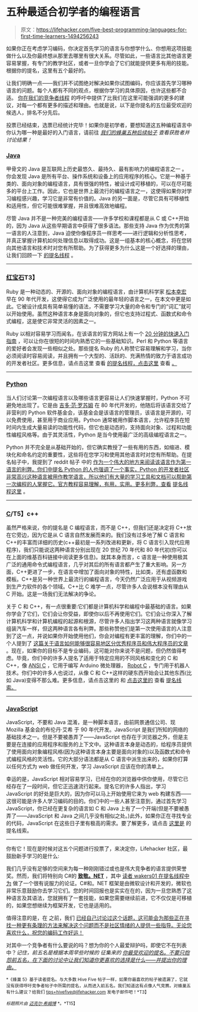 # 五种最适合初学者的编程语言

> 原文：<https://lifehacker.com/five-best-programming-languages-for-first-time-learners-1494256243>

如果你正在考虑学习编码，你决定首先学习的语言与你想学什么、你想用这项技能做什么以及你最终想从那里去哪里有很大关系。尽管如此，一些语言比其他语言更容易掌握，有专门的教学社区，或者一旦你学会了它们就能提供更多有用的技能。根据你的提名，这里有五个最好的。



让我们明确一点——我们并不试图绝对解决如果你试图编码，你应该首先学习哪种语言的问题。每个人都有不同的观点，根据你学习的具体原因，也许这些都不合适。 [你在我们的竞争者线程](https://lifehacker.com/whats-the-best-programming-language-for-first-time-lea-1493135749) 的呼吁中提供了比我们在这里可能强调的更多的建议，对每一个都有更多的描述和理由。也就是说，以下是你提名的五位最受欢迎的候选人，排名不分先后。

投票已经结束，选票已经统计完毕！如果你是初学者，要想知道这五种编程语言中你认为哪一种是最好的入门语言，请前往 [*我们的蜂巢五种后续帖子*](https://lifehacker.com/most-popular-programming-language-for-first-time-learne-1497409477) *查看获胜者并讨论结果！*

### [Java](http://www.oracle.com/technetwork/java/index.html)

甲骨文的 Java 是互联网上历史最悠久、最持久、最有影响力的编程语言之一 。你会发现 Java 是所有平台、操作系统和设备上的应用程序的核心。它是一种基于类的、面向对象的编程语言，具有很强的特性，被设计成可移植的，可以在尽可能多的平台上工作。因此，它也是世界上最流行的编程语言之一，这使得如果你对学习编程感兴趣，学习它是非常有价值的。Java 的另一面是，尽管它具有可移植性和适用性，但它可能很难掌握，并且很难高效地编程。

尽管 Java 并不是一种完美的编程语言——许多学校和课程都是从 C 或 C++开始的，因为 Java 从这些早期语言中获得了很多语法。那些支持 Java 作为优秀的第一语言的人注意到，Java 迫使你像程序员一样思考——进行逻辑和分析性思考，并真正掌握计算机如何处理信息以取得成功。这是一组基本的核心概念，将在您转向其他语言和技术时对您有所帮助。为了获得更多为什么这是一个好选择的理由，让我们回顾一下 [的提名线程](http://lifehacker.com/java-i-think-that-the-most-important-thing-for-buddin-1493295622) 。

* * *

### [红宝石](https://www.ruby-lang.org/en/)T3】

Ruby 是一种动态的、开源的、面向对象的编程语言，由计算机科学家 [松本幸宏](http://en.wikipedia.org/wiki/Yukihiro_Matsumoto) 早在 90 年代开发，这使得它成为广泛使用的最年轻的语言之一，在本文中更是如此。它被设计成具有简单易懂的语法，不需要学习大量的命令和专门的“词汇”就可以开始使用。虽然这种语言本身是面向对象的，但它也支持过程式、函数式和命令式编程，这是使它非常灵活的因素之一。

Ruby 以相对容易学习而闻名，在该语言的官方网站上有一个 [20 分钟的快速入门指南](https://www.ruby-lang.org/en/documentation/quickstart/) ，可以让你在很短的时间内熟悉它的一些基础知识。Perl 和 Python 等语言的爱好者会发现一些相似之处。那些提名 Ruby 的人称赞它容易理解和学习，当你必须阅读时容易阅读，并且拥有一个大型的、活跃的、充满热情的致力于语言成功的开发者社区。更多信息，请点击这里 查看 [的提名线程，点击这里](http://lifehacker.com/vote-ruby-why-the-syntax-is-simple-to-learn-and-makes-1493311976) 查看 [。](http://lifehacker.com/vote-ruby-why-ruby-is-really-easy-to-read-which-mak-1493490327)

* * *

### [Python](http://www.python.org/)

当人们讨论第一次编程语言以及哪些语言更容易让人们快速掌握时，Python 不可避免地出现了。它是由 [吉多·范·罗苏姆](http://en.wikipedia.org/wiki/Guido_van_Rossum) 在 80 年代开发的，他随后将该语言交给了非营利的 Python 软件基金会，该基金会是该语言的管理员，该语言是开源的，可以免费使用，甚至用于商业应用。Python 通常被用作脚本语言，允许程序员在短时间内生成大量易读的功能性代码，但它也是动态的，支持面向对象、过程和功能性编程风格等。由于其灵活性，Python 是当今使用最广泛的高级编程语言之一。

Python 并不完全是从基础开始的，但它确实教授了一些有用的东西，如缩进、模块化和命名约定的重要性，这些将在您学习和使用其他语言时对您有所帮助。在提名帖子中，我提到了 reddit 帖子 中的 [作为一个伟大的地方来阅读该语言作为第一语言的利弊。你们中提名 Python 的人也强调了一个事实，Python 的开发者社区非常高兴这种语言被用作教学语言，所以他们有大量的学习工具和文档可以帮助第一次编程的人掌握它。官方教程容易理解，有用，实用。更多利弊，查看](http://www.reddit.com/r/changemyview/comments/1cyk99/i_think_python_is_the_best_first_programming/) [提名线程这里](http://lifehacker.com/vote-phython-why-okay-this-is-hard-for-me-specifica-1493293011) 。

* * *

### [C](http://en.wikipedia.org/wiki/C_%28programming_language%29)/T5】c++

虽然严格来说，你的提名是 C 编程语言，而不是 C++，但我们还是决定将 C++放在它旁边，因为它是从 C 语言自然发展而来的。我们没有过多地了解 C 语言和 C++的丰富而详细的历史(c++最初是一系列改进和更新，将 C 语言引入现代应用程序)，我们只能说这两种语言分别出现在 20 世纪 70 年代和 80 年代初(你可以在上面的维基百科链接中阅读更多信息)。就其本身而言，c 语言是一种使用极其广泛的通用命令式编程语言，几乎对其后的所有语言都产生了重大影响。另一方面，C++更进了一步，在语言中增加了面向对象的特性，比如类，还有虚函数和模板。C++是另一种世界上最流行的编程语言，今天仍然广泛应用于从视频游戏到生产力软件的各个领域。C++比 C 难学一点，尽管许多人会说根本没有理由从 C 开始。这是一场我们无法解决的争论。

关于 C 和 C++，有一点很重要:它们都是计算机科学和编程中最基础的语言。如果你学会了它们，它们会让你受益，即使你以后不再使用它们。它们会让你深入了解计算机科学和计算机编程的起源和根源，尽管许多人指出学习这两种语言就像学习组装汽车一样，但这两种语言各有利弊。那些称赞他们是第一次使用语言的人注意到了这一点，并说如果你开始使用他们，你会对编程有更丰富的理解，你们中的一个人提到了 [这篇关于语言如何能够很容易地区分优秀程序员和伟大程序员的文章](http://www.joelonsoftware.com/articles/ThePerilsofJavaSchools.html) 。现在，如果你的目标不是专业编码，这可能对你来说不是问题，但仍然值得考虑。毕竟，你们中的许多人提名了适用于特定应用的不同风格和变化的 C 和 C++，像 [ANSI C](http://en.wikipedia.org/wiki/ANSI_C) ，它用于编写 Arduino 微处理器， [Robot C](http://www.robotc.net/) ，专门用于机器人技术。你们中的许多人也说过，从像 C 和 C++这样的硬东西开始会让其他东西(比如 Java)变得不那么难。更多信息，请点击这里的 和 [点击这里的](http://lifehacker.com/vote-cwhy-so-many-other-languages-are-based-on-c-if-1493361556) 查看 [提名线索。](http://lifehacker.com/vote-c-programming-language-why-still-the-best-la-1493358006)

* * *

### [JavaScript](http://en.wikipedia.org/wiki/JavaScript)

JavaScript，不要和 Java 混淆，是一种脚本语言，由前网景通信公司、现 Mozilla 基金会的布伦丹·艾希 于 90 年代开发。JavaScript 是我们所知的网络的基础技术之一。但是不要被愚弄了——JavaScript 也存在于浏览器之外，但是主要是在连接的应用程序和服务的上下文中。这种语言本身是动态的，给程序员提供了使用面向对象编程风格(因为这种语言本身主要是面向对象的)以及函数式和命令式编程风格的灵活性。它的大部分语法都是从 C 语言中派生出来的，如果你打算以任何方式为 web 做任何开发，学习 JavaScript 应该在你的清单上。

幸运的是，JavaScript 相对容易学习，已经在你的浏览器中供你使用，尽管它已经存在了一段时间，但它正迅速流行起来。提名它的许多人指出，学习 JavaScript 的好处是巨大的，因为你可以马上开始使用它来为 web 构建东西——这很可能是许多人学习编码的目的。你们中的一些人甚至注意到，通过首先学习 JavaScript，你已经在更复杂的语言如 C 和 Java 上有了一个开端(但是不要被愚弄了——JavaScript 和 Java 之间几乎没有相似之处。)此外，如果你正在寻找专业的代码，JavaScript 在这些日子里有极高的需求。要了解更多，请点击 [这里是](http://lifehacker.com/vote-javascript-ecmascript-why-javascript-is-quickl-1493315866) 的提名线索。

* * *

你有它！现在是时候对这五个问题进行投票了，来决定你，Lifehacker 社区，最鼓励新手学习的是什么:

我们几乎没有足够的空间来为每一种刚刚错过或也是伟大竞争者的语言提供荣誉奖。然而，我们将特别向 C#的 [**致敬。NET**](http://en.wikipedia.org/wiki/C_Sharp_%28programming_language%29) ，其中 [读者 wakers01 在提名线程中为](http://lifehacker.com/vote-c-net-why-this-was-tough-everybody-tends-to-1493364012) 做了一个很有说服力的论证。C#和。NET 框架是由微软设计和开发的，微软也非常乐意鼓励你去学习它们。您的时间回报也是实实在在的，因为一旦您熟悉了这种语言及其语法，您就拥有了一套技能，如果您需要继续前进，它不仅仅是可移植的，如果您想继续为框架开发，它也是适用的。

值得注意的是，在 之前，我们 [已经自己讨论过这个话题，这可能会为那些正在寻找一种更有条理的方法来解决这个问题而不是社区情绪的人提供一些指导。无论您喜欢什么，祝您的编码工作好运！](https://lifehacker.com/which-programming-language-should-i-learn-first-1477153665)

对其中一个竞争者有什么要说的吗？想为你的个人最爱辩护吗，即使它不在列表中？*记住，前五名是根据本周早些时候的* *征集来的* [*你最受欢迎的提名。不要只抱怨前五名，在下面的讨论中让我们知道你更喜欢的选择是什么——并提出你的理由。*](https://lifehacker.com/whats-the-best-programming-language-for-first-time-lea-1493135749)

<small>*《蜂巢 5》基于读者提名。与大多数 Hive Five 帖子一样，如果你最喜欢的帖子被遗漏了，它就没有获得呼吁竞争者帖子中所需的提名，从而进入前五名。我们知道这有点像人气竞赛。对蜂巢五有什么建议？给我们 tips+hivefive@lifehacker.com 发电子邮件吧！*T3】</small>

<small>*标题照片由*</small> [<small>*迈克尔·希姆博*</small>](http://www.flickr.com/photos/riebart/4466482623/) <small>*。*T15】</small>